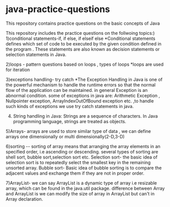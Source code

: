 # java-practice-questions
This repository contains practice questions on the basic concepts of Java 

This repository includes the practice questions on the follwoing topics:)
1)conditional statements-if, if else, if elseif else 
*Conditional statements defines which set of code to be executed by the given condition defined in the program . These statements are also known as decision statements or selection statements in Java.

2)loops - pattern questions based on loops , types of loops
*loops are used for iteration 

3)exceptions handling- try catch 
*The Exception Handling in Java is one of the powerful mechanism to handle the runtime errors so that the normal flow of the application can be maintained. in general Exception is an abnormal condition.
some of exceptions in java are: Arithmetic Exception , Nullpointer exception, ArrayIndexOutOfBound exception etc. ,to handle such kinds of exceptions we use try catch statements in java.

4) String handling in Java:  Strings are a sequence of characters. In Java programming language, strings are treated as objects.

5)Arrays- arrays are used to store similar type of data , we can define arrays one dimensionally or multi dimensionally(2-D,3-D)

6)sorting --  sorting of array means that arranging the array elements in an specified order, i.e ascending or descending.
several types of sorting are shell sort, bubble sort,selection sort etc.
Selection sort- the basic idea of selection sort is to repeatedly select the smallest key in the remaining unsorted array.
Bubble sort- Basic idea of bubble sorting is to compare the adjacent values and exchange them if they are not in proper order.

7)ArrayList- we can say ArrayList is a dynamic type of array i.e resizable array, which can be found in the java.util package.
difference between Array and ArrayList is we can modify the size of array in ArrayList but can't in Array declaration.




